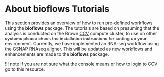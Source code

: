 # About **bioflows** Tutorials

This section provides an overview of how to run pre-defined workflows using
the **bioflows** package. The tutorials are based on presuming that the analysis is
conducted on the Brown [CCV](https://web1.ccv.brown.edu) compute cluster, to use on other systems please
check the installation instructions for setting up your environment. Currently, we have implemented an RNA-seq
workflow using the GSNAP RNAseq aligner. This will be updated as new workflows and enhancements are made to the **bioflows** package.

!!! note
    If you are not sure what the console means or how to login to CCV go to this resource.
